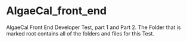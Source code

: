 # AlgaeCal_front_end
AlgaeCal Front End Developer Test, part 1 and  Part 2. 
The Folder that is marked root contains all of the folders and files for this Test.
